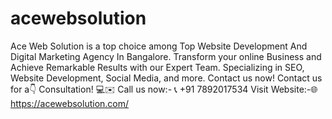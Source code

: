 # acewebsolution
Ace Web Solution is a top choice among Top Website Development And Digital Marketing Agency In Bangalore. Transform your online Business and Achieve Remarkable Results with our Expert Team. Specializing in SEO, Website Development, Social Media, and more. Contact us now!
Contact us for a👇 Consultation! 💻✉️
Call us now:- 📞 +91 7892017534
Visit Website:-🌐 https://acewebsolution.com/
